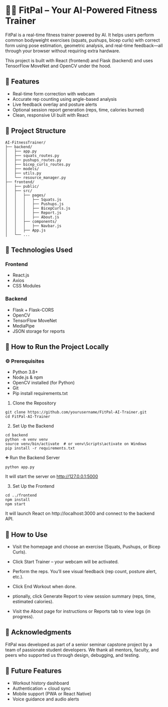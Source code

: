 # 🏋️‍♂️ FitPal – Your AI-Powered Fitness Trainer

FitPal is a real-time fitness trainer powered by AI. It helps users perform common bodyweight exercises (squats, pushups, bicep curls) with correct form using pose estimation, geometric analysis, and real-time feedback—all through your browser without requiring extra hardware.

This project is built with React (frontend) and Flask (backend) and uses TensorFlow MoveNet and OpenCV under the hood.

## 📸 Features

- Real-time form correction with webcam
- Accurate rep counting using angle-based analysis
- Live feedback overlay and posture alerts
- Optional session report generation (reps, time, calories burned)
- Clean, responsive UI built with React

## 📁 Project Structure

```
AI-FitnessTrainer/
├── backend/
│   ├── app.py
│   ├── squats_routes.py
│   ├── pushups_routes.py
│   ├── bicep_curls_routes.py
│   ├── models/
│   ├── utils.py
│   └── resource_manager.py
├── frontend/
│   ├── public/
│   ├── src/
│   │   ├── pages/
│   │   │   ├── Squats.js
│   │   │   ├── Pushups.js
│   │   │   ├── BicepCurls.js
│   │   │   ├── Report.js
│   │   │   ├── About.js
│   │   ├── components/
│   │   │   ├── Navbar.js
│   │   ├── App.js
│   └── ...
```

## 🔧 Technologies Used

### Frontend

- React.js
- Axios
- CSS Modules

### Backend

- Flask + Flask-CORS
- OpenCV
- TensorFlow MoveNet
- MediaPipe
- JSON storage for reports

## 🚀 How to Run the Project Locally

### ⚙️ Prerequisites

- Python 3.8+
- Node.js & npm
- OpenCV installed (for Python)
- Git
- Pip install requirements.txt

1. Clone the Repository
```
git clone https://github.com/yourusername/FitPal-AI-Trainer.git
cd FitPal-AI-Trainer
```

2. Set Up the Backend
```
cd backend
python -m venv venv
source venv/bin/activate  # or venv\Scripts\activate on Windows
pip install -r requirements.txt

```

➕ Run the Backend Server
```
python app.py
```
It will start the server on http://127.0.0.1:5000

3. Set Up the Frontend
```
cd ../frontend
npm install
npm start
```
It will launch React on http://localhost:3000 and connect to the backend API.

## 🧪 How to Use
- Visit the homepage and choose an exercise (Squats, Pushups, or Bicep Curls).

- Click Start Trainer – your webcam will be activated.

- Perform the reps. You’ll see visual feedback (rep count, posture alert, etc.).

- Click End Workout when done.

- ptionally, click Generate Report to view session summary (reps, time, estimated calories).

- Visit the About page for instructions or Reports tab to view logs (in progress).

## 🧠 Acknowledgments

FitPal was developed as part of a senior seminar capstone project by a team of passionate student developers. We thank all mentors, faculty, and peers who supported us through design, debugging, and testing.

## 📌 Future Features

- Workout history dashboard
- Authentication + cloud sync
- Mobile support (PWA or React Native)
- Voice guidance and audio alerts

